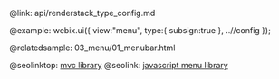 @link: api/renderstack_type_config.md

@example:
webix.ui({
	view:"menu",
    type:{
		subsign:true
	},
    ..//config
});

@relatedsample:
	03_menu/01_menubar.html



@seolinktop: [mvc library](https://webix.com)
@seolink: [javascript menu library](https://webix.com/widget/menu/)